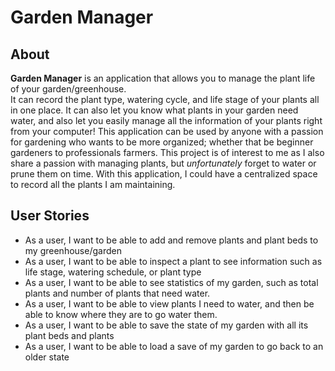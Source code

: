 
# Garden Manager


## About

**Garden Manager** is an application that allows you to manage the plant life of your garden/greenhouse.  
It can record the plant type, watering cycle, and life stage of your plants all in one place. It can also let you know 
what plants in your garden need water,
and also let you easily manage all the information of your plants right from your computer! This application can be used by anyone with a passion for gardening who wants to be more organized; 
whether that be beginner gardeners to professionals farmers. This project is of interest to me as I also share a passion with managing plants, but *unfortunately* forget to water or prune them on time. 
With this application, I could have a centralized space to record all the plants I am maintaining. 

## User Stories

- As a user, I want to be able to add and remove plants and plant beds to my greenhouse/garden
- As a user, I want to be able to inspect a plant to see information such as life stage, watering schedule, or plant type
- As a user, I want to be able to see statistics of my garden, such as total plants and number of plants that need water.
- As a user, I want to be able to view plants I need to water, and then be able to know where they are to go water them.
- As a user, I want to be able to save the state of my garden with all its plant beds and plants
- As a user, I want to be able to load a save of my garden to go back to an older state 

